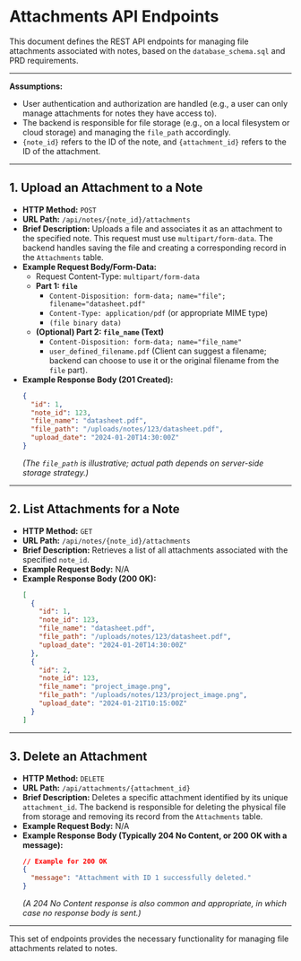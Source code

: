 # Attachments API Endpoints

This document defines the REST API endpoints for managing file attachments associated with notes, based on the `database_schema.sql` and PRD requirements.

---

**Assumptions:**
*   User authentication and authorization are handled (e.g., a user can only manage attachments for notes they have access to).
*   The backend is responsible for file storage (e.g., on a local filesystem or cloud storage) and managing the `file_path` accordingly.
*   `{note_id}` refers to the ID of the note, and `{attachment_id}` refers to the ID of the attachment.

---

## 1. Upload an Attachment to a Note

*   **HTTP Method:** `POST`
*   **URL Path:** `/api/notes/{note_id}/attachments`
*   **Brief Description:** Uploads a file and associates it as an attachment to the specified note. This request must use `multipart/form-data`. The backend handles saving the file and creating a corresponding record in the `Attachments` table.
*   **Example Request Body/Form-Data:**
    *   Request Content-Type: `multipart/form-data`
    *   **Part 1: `file`**
        *   `Content-Disposition: form-data; name="file"; filename="datasheet.pdf"`
        *   `Content-Type: application/pdf` (or appropriate MIME type)
        *   `(file binary data)`
    *   **(Optional) Part 2: `file_name` (Text)**
        *   `Content-Disposition: form-data; name="file_name"`
        *   `user_defined_filename.pdf` (Client can suggest a filename; backend can choose to use it or the original filename from the `file` part).
*   **Example Response Body (201 Created):**
    ```json
    {
      "id": 1,
      "note_id": 123,
      "file_name": "datasheet.pdf",
      "file_path": "/uploads/notes/123/datasheet.pdf",
      "upload_date": "2024-01-20T14:30:00Z"
    }
    ```
    *(The `file_path` is illustrative; actual path depends on server-side storage strategy.)*

---

## 2. List Attachments for a Note

*   **HTTP Method:** `GET`
*   **URL Path:** `/api/notes/{note_id}/attachments`
*   **Brief Description:** Retrieves a list of all attachments associated with the specified `note_id`.
*   **Example Request Body:** N/A
*   **Example Response Body (200 OK):**
    ```json
    [
      {
        "id": 1,
        "note_id": 123,
        "file_name": "datasheet.pdf",
        "file_path": "/uploads/notes/123/datasheet.pdf",
        "upload_date": "2024-01-20T14:30:00Z"
      },
      {
        "id": 2,
        "note_id": 123,
        "file_name": "project_image.png",
        "file_path": "/uploads/notes/123/project_image.png",
        "upload_date": "2024-01-21T10:15:00Z"
      }
    ]
    ```

---

## 3. Delete an Attachment

*   **HTTP Method:** `DELETE`
*   **URL Path:** `/api/attachments/{attachment_id}`
*   **Brief Description:** Deletes a specific attachment identified by its unique `attachment_id`. The backend is responsible for deleting the physical file from storage and removing its record from the `Attachments` table.
*   **Example Request Body:** N/A
*   **Example Response Body (Typically 204 No Content, or 200 OK with a message):**
    ```json
    // Example for 200 OK
    {
      "message": "Attachment with ID 1 successfully deleted."
    }
    ```
    *(A 204 No Content response is also common and appropriate, in which case no response body is sent.)*

---

This set of endpoints provides the necessary functionality for managing file attachments related to notes.
